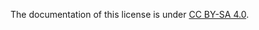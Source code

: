 The documentation of this license is under [CC BY-SA 4.0](https://creativecommons.org/licenses/by-sa/4.0/).  
